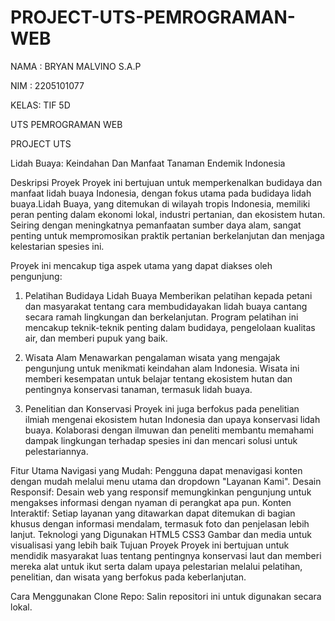 # PROJECT-UTS-PEMROGRAMAN-WEB
NAMA : BRYAN MALVINO S.A.P

NIM  : 2205101077

KELAS: TIF 5D

UTS PEMROGRAMAN WEB

PROJECT UTS

Lidah Buaya: Keindahan Dan Manfaat Tanaman Endemik Indonesia

Deskripsi Proyek
Proyek ini bertujuan untuk memperkenalkan budidaya dan manfaat lidah buaya Indonesia, dengan fokus utama pada budidaya lidah buaya.Lidah Buaya, yang ditemukan di wilayah tropis Indonesia, memiliki peran penting dalam ekonomi lokal, industri pertanian, dan ekosistem hutan. Seiring dengan meningkatnya pemanfaatan sumber daya alam, sangat penting untuk mempromosikan praktik pertanian berkelanjutan dan menjaga kelestarian spesies ini.

Proyek ini mencakup tiga aspek utama yang dapat diakses oleh pengunjung:

1. Pelatihan Budidaya Lidah Buaya
Memberikan pelatihan kepada petani dan masyarakat tentang cara membudidayakan lidah buaya cantang secara ramah lingkungan dan berkelanjutan. Program pelatihan ini mencakup teknik-teknik penting dalam budidaya, pengelolaan kualitas air, dan memberi pupuk yang baik.

2. Wisata Alam 
Menawarkan pengalaman wisata yang mengajak pengunjung untuk menikmati keindahan alam Indonesia. Wisata ini memberi kesempatan untuk belajar tentang ekosistem hutan dan pentingnya konservasi tanaman, termasuk lidah buaya.

3. Penelitian dan Konservasi
Proyek ini juga berfokus pada penelitian ilmiah mengenai ekosistem hutan Indonesia dan upaya konservasi lidah buaya. Kolaborasi dengan ilmuwan dan peneliti membantu memahami dampak lingkungan terhadap spesies ini dan mencari solusi untuk pelestariannya.

Fitur Utama
Navigasi yang Mudah: Pengguna dapat menavigasi konten dengan mudah melalui menu utama dan dropdown "Layanan Kami".
Desain Responsif: Desain web yang responsif memungkinkan pengunjung untuk mengakses informasi dengan nyaman di perangkat apa pun.
Konten Interaktif: Setiap layanan yang ditawarkan dapat ditemukan di bagian khusus dengan informasi mendalam, termasuk foto dan penjelasan lebih lanjut.
Teknologi yang Digunakan
HTML5
CSS3
Gambar dan media untuk visualisasi yang lebih baik
Tujuan Proyek
Proyek ini bertujuan untuk mendidik masyarakat luas tentang pentingnya konservasi laut dan memberi mereka alat untuk ikut serta dalam upaya pelestarian melalui pelatihan, penelitian, dan wisata yang berfokus pada keberlanjutan.

Cara Menggunakan
Clone Repo: Salin repositori ini untuk digunakan secara lokal.

